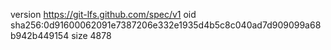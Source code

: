 version https://git-lfs.github.com/spec/v1
oid sha256:0d91600062091e7387206e332e1935d4b5c8c040ad7d909099a68b942b449154
size 4878

